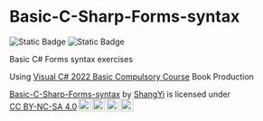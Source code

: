 # Basic-C-Sharp-Forms-syntax
![Static Badge](https://img.shields.io/badge/C%20Sharp%20Forms-C%20Sharp%20Forms?style=flat-square&logo=C%20Sharp&logoColor=for-the-badge&labelColor=FFFFF) ![Static Badge](https://img.shields.io/badge/NET%206-NET%206?style=flat-square&logo=.NET&logoColor=FFFFFF)


Basic C# Forms syntax exercises 

Using [Visual C# 2022 Basic Compulsory Course](https://www.books.com.tw/products/0010929682?loc=P_0003_005) Book Production

<p xmlns:cc="http://creativecommons.org/ns#" xmlns:dct="http://purl.org/dc/terms/"><a property="dct:title" rel="cc:attributionURL" href="https://github.com/ShangYi7/Basic-C-Sharp-Forms-syntax">Basic-C-Sharp-Forms-syntax</a> by <a rel="cc:attributionURL dct:creator" property="cc:attributionName" href="https://github.com/ShangYi7">ShangYi</a> is licensed under <a href="http://creativecommons.org/licenses/by-nc-sa/4.0/?ref=chooser-v1" target="_blank" rel="license noopener noreferrer" style="display:inline-block;">CC BY-NC-SA 4.0<img style="height:22px!important;margin-left:3px;vertical-align:text-bottom;" src="https://mirrors.creativecommons.org/presskit/icons/cc.svg?ref=chooser-v1"><img style="height:22px!important;margin-left:3px;vertical-align:text-bottom;" src="https://mirrors.creativecommons.org/presskit/icons/by.svg?ref=chooser-v1"><img style="height:22px!important;margin-left:3px;vertical-align:text-bottom;" src="https://mirrors.creativecommons.org/presskit/icons/nc.svg?ref=chooser-v1"><img style="height:22px!important;margin-left:3px;vertical-align:text-bottom;" src="https://mirrors.creativecommons.org/presskit/icons/sa.svg?ref=chooser-v1"></a></p>
